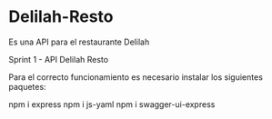 # Delilah-Resto
Es una API para el restaurante Delilah

Sprint 1 - API Delilah Resto

Para el correcto funcionamiento es necesario instalar los siguientes paquetes: 

npm i express
npm i js-yaml
npm i swagger-ui-express

